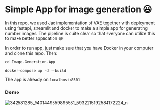 Simple App for image generation :smiley:
====

In this repo, we used Jax implementation of VAE together with deployment using fastapi, streamlit and docker to make a simple app for generating number images. The pipeline is quite clear so that everyone can utilize this to make better application :smile:  

In order to run app, just make sure that you have Docker in your computer and clone this repo. 
Then:

```
cd Image-Generation-App

docker-compose up -d --build
``` 

The app is already on `localhost:8501`

### Demo
![342581285_9401449859895531_5932215192584172224_n](https://user-images.githubusercontent.com/53470099/234910832-5ffed979-ca24-432b-825f-7b7a4fab4b2a.gif)
